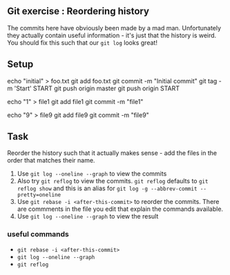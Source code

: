 ## Git exercise : Reordering history

The commits here have obviously been made by a mad man.
Unfortunately they actually contain useful information - it's just that the history is weird.
You should fix this such that our `git log` looks great!

## Setup


echo "initial" > foo.txt
git add foo.txt
git commit -m "Initial commit"
git tag -m 'Start' START
git push origin master
git push origin START

echo "1" > file1
git add file1
git commit -m "file1"

echo "9" > file9
git add file9
git commit -m "file9"


## Task

Reorder the history such that it actually makes sense - add the files in the order that matches their name.

1. Use `git log --oneline --graph` to view the commits
2. Also try `git reflog` to view the commits. `git reflog` defaults to `git reflog show` and this is an alias for `git log -g --abbrev-commit --pretty=oneline`
3. Use `git rebase -i <after-this-commit>` to reorder the commits. There are commments in the file you edit that explain the commands available.
4. Use `git log --oneline --graph` to view the result

### useful commands

- `git rebase -i <after-this-commit>`
- `git log --oneline --graph`
- `git reflog`
